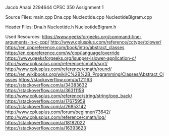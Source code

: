 Jacob Anabi
2294644
CPSC 350
Assignment 1

Source Files:
main.cpp
Dna.cpp
Nucleotide.cpp
NucleotideBigram.cpp

Header Files:
Dna.h
Nucleotide.h
NucleotideBigram.h

Used Resources:
https://www.geeksforgeeks.org/command-line-arguments-in-c-cpp/
http://www.cplusplus.com/reference/cctype/tolower/
https://en.cppreference.com/book/intro/abstract_classes
https://en.cppreference.com/w/cpp/language/override
https://www.geeksforgeeks.org/isupper-islower-application-c/
http://www.cplusplus.com/reference/cmath/sqrt/
http://www.cplusplus.com/reference/cmath/round/
https://en.wikibooks.org/wiki/C%2B%2B_Programming/Classes/Abstract_Classes
https://stackoverflow.com/a/121163
https://stackoverflow.com/a/34383632
https://stackoverflow.com/a/36311158
http://www.cplusplus.com/reference/string/string/pop_back/
https://stackoverflow.com/a/17675959
https://stackoverflow.com/a/26853142
http://www.cplusplus.com/forum/beginner/73642/
http://www.cplusplus.com/reference/cmath/log/
https://stackoverflow.com/a/18182022
https://stackoverflow.com/a/16393623
